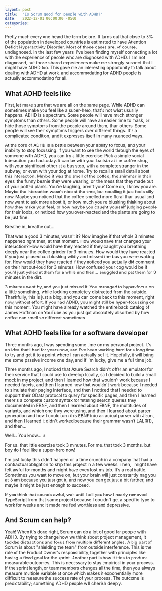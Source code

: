 ```yaml
---
layout: post
title:  "Is Scrum good for people with ADHD?"
date:   2022-12-01 00:00:00 -0500
categories:
---
```


Pretty much every one heard the term before. It turns out that close to 3% of the population in developed countries is
estimated to have Attention Deficit Hyperactivity Disorder. Most of those cases are, of course, undiagnosed. In the last
few years, I've been finding myself connecting a lot with the experience of people who are diagnosed with ADHD. I am not
diagnosed, but those shared experiences make me strongly suspect that I might have ADHD too. This gave me an interesting
opportunity to talk about dealing with ADHD at work, and accommodating for ADHD people is actually accommodating for all.

## What ADHD feels like
First, let make sure that we are all on the same page. While ADHD can sometimes make you feel like a super-hero, that's
not what usually happens. ADHD is a spectrum. Some people will have much stronger symptoms than others. Some people will
have an easier time to mask, or hide those symptoms from the people around them, than others. Some people will see their
symptoms triggers over different things. It's a complicated condition, and it expresses itself in many nuanced ways.

At the core of ADHD is a battle between your ability to focus, and your inability to stop focussing. If you want to see
the world through the eyes of someone with ADHD, you can try a little exercise: Pick a simple social interaction you had
today. It can be with your barista at the coffee shop, with your significant other at a bus stop, with a complete
stranger in the subway, or even with your dog at home. Try to recall a small detail about this interaction. Maybe it was
the smell of the coffee, the shimmer in their eyes, the funny beanie they were wearing, or the mess that they made out of
your potted plants. You're laughing, aren't you? Come on, I know you are. Maybe the interaction wasn't nice at the time,
but recalling it just feels silly now. Maybe you noticed that the coffee smelled more floral than usual and now want to
ask more about it, or how much you're blushing thinking about how they make your feel, or how maybe you caught yourself
judging people for their looks, or noticed how you over-reacted and the plants are going to be just fine.

Breathe in, breathe out...

That was a good 3 minutes, wasn't it? Now imagine if that whole 3 minutes happened right then, at that moment. How would
have that changed your interaction? How would have they reacted if they caught you breathing deeply near the coffee
grinder for 3 minutes. How would they have reacted if you just phased out blushing wildly and missed the bus you were
waiting for. How would they have reacted if they noticed you actually did comment on their hat out-loud for 3 minutes.
How confused your dog would be if you'd just yelled at them for a while and then... snuggled and pet them for 3 minutes
in the dirt.

3 minutes went by, and you just missed it. You managed to hyper-focus on a little something, while looking completely
distracted from the outside. Thankfully, this is just a blog, and you can come back to this moment, right now, without
effort. If you had ADHD, you might still be hyper-focussing on this moment. You might have already watched the entire
back catalog of James Hoffman on YouTube as you just got absolutely absorbed by how coffee can smell so different
sometimes...

## What ADHD feels like for a software developer
Three months ago, I was spending some time on my personal project. It's an idea that I had for years now, and I've been
working hard for a long time to try and get it to a point where I can actually sell it. Hopefully, it will bring me some
passive income one day, and if I'm lucky, give me a full time job.

Three months ago, I noticed that Azure Search didn't offer an emulator for their service that I could use to develop
locally, so I decided to build a small mock in my project, and then I learned how that wouldn't work because I needed
facets, and then I learned how that wouldn't work because I needed to simulate their paging interface, and then I
noticed that I needed to support their OData protocol to query for specific pages, and then I learned there's a complete
custom syntax for filtering search queries they documented in EBNF, and then I learned about EBNF, the multitudes of
variants, and which one they were using, and then I learned about parser generation and how I could turn this EBNF into
an actual parser with Jison, and then I learned it didn't worked because their grammar wasn't LALR(1), and then...

Well... You know... :)

For us, that little exercise took 3 minutes. For me, that took 3 months, but boy do I feel like a super-hero now!

I'm just lucky this didn't happen on a time crunch in a company that had a contractual obligation to ship this project
in a few weeks. Then, I might have felt awful for months and might have even lost my job. It's a real battle. Sometimes
you want to move on, but your brain will just constantly nag you at 3 am because you just got it, and now you can get
just a bit further, and maybe it might be just enough to succeed.

If you think that sounds awful, wait until I tell you how I nearly removed TypeScript from that same project because I
couldn't get a specific type to work for weeks and it made me feel worthless and depressive.

## And Scrum can help?
Yeah! When it's done right, Scrum can do a lot of good for people with ADHD. By trying to change how we think about
project management, it tackles distractions and focus from multiple different angles. A big part of Scrum is about
"shielding the team" from outside interference. This is the role of the Product Owner's responsibility, together with
principles like having a fixed goal for the sprint. Another part is how it tries to produce measurable outcomes. This is
necessary to stay empirical in your process. If the sprint length, or team members changes all the time, then you always
measure multiple variable at once which makes it exponentially more difficult to measure the success rate of your
process. The outcome is predictability; something ADHD people will cherish deeply.

